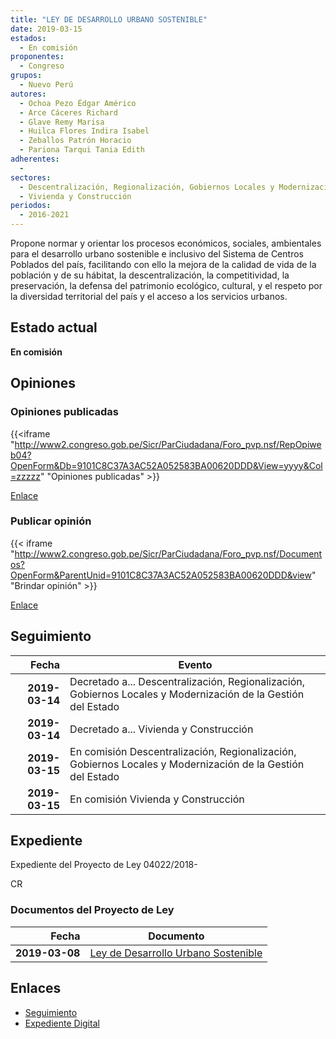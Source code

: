 ```yaml
---
title: "LEY DE DESARROLLO URBANO SOSTENIBLE"
date: 2019-03-15
estados: 
  - En comisión
proponentes: 
  - Congreso
grupos: 
  - Nuevo Perú
autores: 
  - Ochoa Pezo Édgar Américo
  - Arce Cáceres Richard
  - Glave Remy Marisa
  - Huilca Flores Indira Isabel
  - Zeballos Patrón Horacio
  - Pariona Tarqui Tania Edith
adherentes: 
  - 
sectores: 
  - Descentralización, Regionalización, Gobiernos Locales y Modernización de la Gestión del Estado
  - Vivienda y Construcción
periodos: 
  - 2016-2021
---
```


Propone normar y orientar los procesos económicos, sociales, ambientales para el desarrollo urbano sostenible e inclusivo del Sistema de Centros Poblados del país, facilitando con ello la mejora de la calidad de vida de la población y de su hábitat, la descentralización, la competitividad, la preservación, la defensa del patrimonio ecológico, cultural, y el respeto por la diversidad territorial del país y el acceso a los servicios urbanos.


## Estado actual

**En comisión**

## Opiniones

### Opiniones publicadas

{{<iframe "http://www2.congreso.gob.pe/Sicr/ParCiudadana/Foro_pvp.nsf/RepOpiweb04?OpenForm&Db=9101C8C37A3AC52A052583BA00620DDD&View=yyyy&Col=zzzzz" "Opiniones publicadas" >}}

[Enlace](http://www2.congreso.gob.pe/Sicr/ParCiudadana/Foro_pvp.nsf/RepOpiweb04?OpenForm&Db=9101C8C37A3AC52A052583BA00620DDD&View=yyyy&Col=zzzzz)
### Publicar opinión

{{< iframe "http://www2.congreso.gob.pe/Sicr/ParCiudadana/Foro_pvp.nsf/Documentos?OpenForm&ParentUnid=9101C8C37A3AC52A052583BA00620DDD&view" "Brindar opinión" >}}

[Enlace](http://www2.congreso.gob.pe/Sicr/ParCiudadana/Foro_pvp.nsf/Documentos?OpenForm&ParentUnid=9101C8C37A3AC52A052583BA00620DDD&view)

## Seguimiento

| Fecha | Evento |
|------:|--------|
| **2019-03-14** | Decretado a... Descentralización, Regionalización, Gobiernos Locales y Modernización de la Gestión del Estado|
| **2019-03-14** | Decretado a... Vivienda y Construcción|
| **2019-03-15** | En comisión Descentralización, Regionalización, Gobiernos Locales y Modernización de la Gestión del Estado|
| **2019-03-15** | En comisión Vivienda y Construcción|


## Expediente

Expediente del Proyecto de Ley 04022/2018-

CR


### Documentos del Proyecto de Ley

| Fecha | Documento |
|------:|--------|
| **2019-03-08** | [Ley de Desarrollo Urbano Sostenible](http://www.leyes.congreso.gob.pe/Documentos/2016_2021/Proyectos_de_Ley_y_de_Resoluciones_Legislativas/PL0402220190308.pdf) |

## Enlaces 

- [Seguimiento](http://www2.congreso.gob.pe/Sicr/TraDocEstProc/CLProLey2016.nsf/f7fff46988ca05b1052578e100829cc7/0ae9358aea384023052583b7007f6657?OpenDocument)
- [Expediente Digital](http://www2.congreso.gob.pe/Sicr/TraDocEstProc/CLProLey2016.nsf/f7fff46988ca05b1052578e100829cc7/0ae9358aea384023052583b7007f6657?OpenDocument&Click=05257FB7005EB655.eb71d0cf91d8294e05256cdf006b5706/$Body/0.1C6C)
